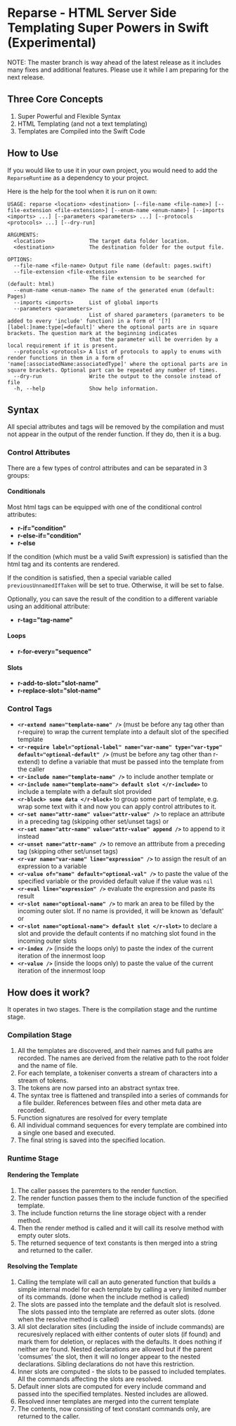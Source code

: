 # Reparse - HTML Server Side Templating Super Powers in Swift (Experimental)

NOTE: The master branch is way ahead of the latest release as it includes many fixes and additional features. Please use it while I am preparing for the next release.

## Three Core Concepts

1. Super Powerful and Flexible Syntax
2. HTML Templating (and not a text templating)
3. Templates are Compiled into the Swift Code

## How to Use

If you would like to use it in your own project, you would need to add the `ReparseRuntime` as a dependency to your project.

Here is the help for the tool when it is run on it own:

```
USAGE: reparse <location> <destination> [--file-name <file-name>] [--file-extension <file-extension>] [--enum-name <enum-name>] [--imports <imports> ...] [--parameters <parameters> ...] [--protocols <protocols> ...] [--dry-run]

ARGUMENTS:
  <location>              The target data folder location.
  <destination>           The destination folder for the output file.

OPTIONS:
  --file-name <file-name> Output file name (default: pages.swift)
  --file-extension <file-extension>
                          The file extension to be searched for (default: html)
  --enum-name <enum-name> The name of the generated enum (default: Pages)
  --imports <imports>     List of global imports
  --parameters <parameters>
                          List of shared parameters (parameters to be added to every 'include' function) in a form of '[?][label:]name:type[=default]' where the optional parts are in square brackets. The question mark at the beginning indicates
                          that the parameter will be overriden by a local requirement if it is present.
  --protocols <protocols> A list of protocols to apply to enums with render functions in them in a form of 'name[:associatedName:associatedType]' where the optional parts are in square brackets. Optional part can be repeated any number of times.
  --dry-run               Write the output to the console instead of file
  -h, --help              Show help information.
```

## Syntax

All special attributes and tags will be removed by the compilation and must not appear in the output of the render function. If they do, then it is a bug.

### Control Attributes

There are a few types of control attributes and can be separated in 3 groups:

#### Conditionals

Most html tags can be equipped with one of the conditional control attributes:

-   **r-if="condition"**
-   **r-else-if="condition"**
-   **r-else**

If the condition (which must be a valid Swift expression) is satisfied than the html tag and its contents are rendered.

If the condition is satisfied, then a special variable called `previousUnnamedIfTaken` will be set to true. Otherwise, it will be set to false.

Optionally, you can save the result of the condition to a different variable using an additional attribute:

-   **r-tag="tag-name"**

#### Loops

-   **r-for-every="sequence"**

#### Slots

-   **r-add-to-slot="slot-name"**
-   **r-replace-slot="slot-name"**

### Control Tags

-   **`<r-extend name="template-name" />`** (must be before any tag other than r-require) to wrap the current template into a default slot of the specified template
-   **`<r-require label="optional-label" name="var-name" type="var-type" default="optional-default" />`** (must be before any tag other than r-extend) to define a variable that must be passed into the template from the caller
-   **`<r-include name="template-name" />`** to include another template or
-   **`<r-include name="template-name"> default slot </r-include>`** to include a template with a default slot provided
-   **`<r-block> some data </r-block>`** to group some part of template, e.g. wrap some text with it and now you can apply control attributes to it.
-   **`<r-set name="attr-name" value="attr-value" />`** to replace an attribute in a preceding tag (skipping other set/unset tags) or
-   **`<r-set name="attr-name" value="attr-value" append />`** to append to it instead
-   **`<r-unset name="attr-name" />`** to remove an atttribute from a preceding tag (skipping other set/unset tags)
-   **`<r-var name="var-name" line="expression" />`** to assign the result of an expression to a variable
-   **`<r-value of="name" default="optional-val" />`** to paste the value of the specified variable or the provided default value if the value was `nil`
-   **`<r-eval line="expression" />`** evaluate the expression and paste its result
-   **`<r-slot name="optional-name" />`** to mark an area to be filled by the incoming outer slot. If no name is provided, it will be known as 'default' or
-   **`<r-slot name="optional-name"> default slot </r-slot>`** to declare a slot and provide the default contents if no matching slot found in the incoming outer slots
-   **`<r-index />`** (inside the loops only) to paste the index of the current iteration of the innermost loop
-   **`<r-value />`** (inside the loops only) to paste the value of the current iteration of the innermost loop

## How does it work?

It operates in two stages. There is the compilation stage and the runtime stage.

### Compilation Stage

1. All the templates are discovered, and their names and full paths are recorded. The names are derived from the relative path to the root folder and the name of file.
2. For each template, a tokeniser converts a stream of characters into a stream of tokens.
3. The tokens are now parsed into an abstract syntax tree.
4. The syntax tree is flattened and transpiled into a series of commands for a file builder. References between files and other meta data are recorded.
5. Function signatures are resolved for every template
6. All individual command sequences for every template are combined into a single one based and executed.
7. The final string is saved into the specified location.

### Runtime Stage

#### Rendering the Template

1. The caller passes the paremters to the render function.
2. The render function passes them to the include function of the specified template.
3. The include function returns the line storage object with a render method.
4. Then the render method is called and it will call its resolve method with empty outer slots.
5. The returned sequence of text constants is then merged into a string and returned to the caller.

#### Resolving the Template

1. Calling the template will call an auto generated function that builds a simple internal model for each template by calling a very limited number of its commands. (done when the include method is called)
2. The slots are passed into the template and the default slot is resolved. The slots passed into the template are referred as outer slots. (done when the resolve method is called)
3. All slot declaration sites (including the inside of include commands) are recuresively replaced with either contents of outer slots (if found) and mark them for deletion, or replaces with the defaults. It does nothing if neither are found. Nested declarations are allowed but if the parent 'comsumes' the slot, then it will no longer appear to the nested declarations. Sibling declarations do not have this restriction.
4. Inner slots are computed - the slots to be passed to included templates. All the commands affecting the slots are resolved.
5. Default inner slots are computed for every include command and passed into the specified templates. Nested includes are allowed.
6. Resolved inner templates are merged into the current template
7. The contents, now consisting of text constant commands only, are returned to the caller.
